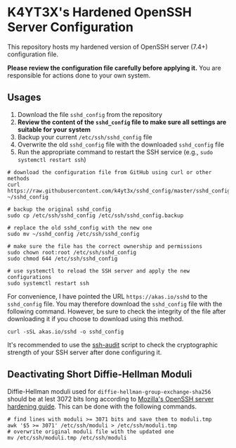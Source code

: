 # K4YT3X's Hardened OpenSSH Server Configuration

This repository hosts my hardened version of OpenSSH server (7.4+) configuration file.

**Please review the configuration file carefully before applying it.** You are responsible for actions done to your own system.

## Usages

1. Download the file `sshd_config` from the repository
1. **Review the content of the `sshd_config` file to make sure all settings are suitable for your system**
1. Backup your current `/etc/ssh/sshd_config` file
1. Overwrite the old `sshd_config` file with the downloaded `sshd_config` file
1. Run the appropriate command to restart the SSH service (e.g., `sudo systemctl restart ssh`)

```shell
# download the configuration file from GitHub using curl or other methods
curl https://raw.githubusercontent.com/k4yt3x/sshd_config/master/sshd_config ~/sshd_config

# backup the original sshd_config
sudo cp /etc/ssh/sshd_config /etc/ssh/sshd_config.backup

# replace the old sshd_config with the new one
sudo mv ~/sshd_config /etc/ssh/sshd_config

# make sure the file has the correct ownership and permissions
sudo chown root:root /etc/ssh/sshd_config
sudo chmod 644 /etc/ssh/sshd_config

# use systemctl to reload the SSH server and apply the new configurations
sudo systemctl restart ssh
```

For convenience, I have pointed the URL `https://akas.io/sshd` to the `sshd_config` file. You may therefore download the `sshd_config` file with the following command. However, be sure to check the integrity of the file after downloading it if you choose to download using this method.

```shell
curl -sSL akas.io/sshd -o sshd_config
```

It's recommended to use the [ssh-audit](https://github.com/jtesta/ssh-audit) script to check the cryptographic strength of your SSH server after done configuring it.

## Deactivating Short Diffie-Hellman Moduli

Diffie-Hellman moduli used for `diffie-hellman-group-exchange-sha256` should be at lest 3072 bits long according to [Mozilla's OpenSSH server hardening guide](https://infosec.mozilla.org/guidelines/openssh#modern-openssh-67). This can be done with the following commands.

```shell
# find lines with moduli >= 3071 bits and save them to moduli.tmp
awk '$5 >= 3071' /etc/ssh/moduli > /etc/ssh/moduli.tmp
# overwrite original moduli file with the updated one
mv /etc/ssh/moduli.tmp /etc/ssh/moduli
```
